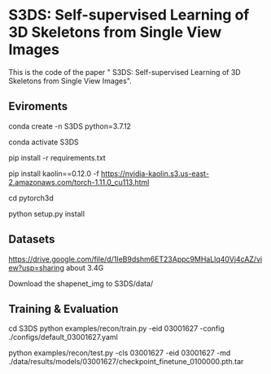 # S3DS: Self-supervised Learning of 3D Skeletons from Single View Images

This is the code of the paper " S3DS: Self-supervised Learning of 3D Skeletons from Single View Images".


## Eviroments
conda create -n S3DS python=3.7.12

conda activate S3DS

pip install -r requirements.txt

pip install kaolin==0.12.0 -f https://nvidia-kaolin.s3.us-east-2.amazonaws.com/torch-1.11.0_cu113.html

cd pytorch3d

python setup.py install

## Datasets

https://drive.google.com/file/d/1IeB9dshm6ET23Appc9MHaLlq40Vj4cAZ/view?usp=sharing   about 3.4G

Download the shapenet_img to S3DS/data/


## Training & Evaluation
cd S3DS
python examples/recon/train.py -eid 03001627 -config ./configs/default_03001627.yaml

python examples/recon/test.py -cls 03001627 -eid 03001627 -md ./data/results/models/03001627/checkpoint_finetune_0100000.pth.tar
